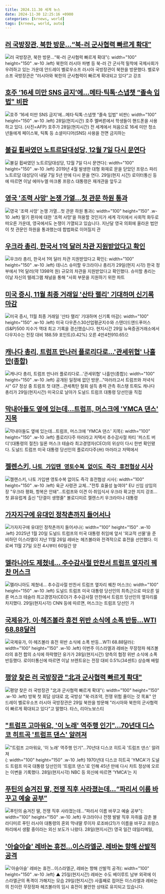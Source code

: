 ```yaml
---
title: 2024.11.30 세계 뉴스
date: 2024-11-30 12:25:16 +0900
categories: [krnews, world]
tags: [krnews, world, auto]
---
```

## [러 국방장관, 북한 방문…“북-러 군사협력 빠르게 확대”](https://n.news.naver.com/mnews/article/020/0003601222)

![러 국방장관, 북한 방문…“북-러 군사협력 빠르게 확대”](https://mimgnews.pstatic.net/image/origin/020/2024/11/29/3601222.jpg?type=nf220_150){: width="100" height="150" .w-10 .left}
북한의 러시아 파병 등 북-러 간 군사적 밀착에 국제사회가 우려하고 있는 가운데 안드레이 벨로우소프 러시아 국방장관이 북한을 방문했다. 벨로우소프 국방장관은 “러시아와 북한의 군사협력이 빠르게 확대되고 있다”고 강조

## [호주 ‘16세 미만 SNS 금지’에…메타·틱톡·스냅챗 “졸속 입법" 비판](https://n.news.naver.com/mnews/article/018/0005895904)

![호주 ‘16세 미만 SNS 금지’에…메타·틱톡·스냅챗 “졸속 입법" 비판](https://mimgnews.pstatic.net/image/origin/018/2024/11/29/5895904.jpg?type=nf220_150){: width="100" height="150" .w-10 .left}
28일(현지시간) 호주 멜버른에서 학생들이 핸드폰을 사용하고 있다. (사진=AFP) 호주가 28일(현지시간) 전 세계에서 처음으로 16세 미만 청소년들에게 페이스북, 틱톡 등 소셜미디어(SNS) 사용을 전면 금지하는

## [불길 휩싸였던 노트르담대성당, 12월 7일 다시 문연다](https://n.news.naver.com/mnews/article/011/0004421398)

![불길 휩싸였던 노트르담대성당, 12월 7일 다시 문연다](https://mimgnews.pstatic.net/image/origin/011/2024/11/29/4421398.jpg?type=nf220_150){: width="100" height="150" .w-10 .left}
2019년 4월 발생한 대형 화재로 문을 닫았던 프랑스 파리 노트르담 대성당이 내달 7일 5년 만에 다시 문을 연다. 29일(현지 시간) 로이터통신 등에 따르면 이날 에마누엘 마크롱 프랑스 대통령은 재개관을 앞두고

## [영국 '조력 사망' 논쟁 가열...첫 관문 하원 통과](https://n.news.naver.com/mnews/article/052/0002121260)

![영국 '조력 사망' 논쟁 가열...첫 관문 하원 통과](https://mimgnews.pstatic.net/image/origin/052/2024/11/30/2121260.jpg?type=nf220_150){: width="100" height="150" .w-10 .left}
말기 환자에 대한 '조력 사망'을 허용할 것인지가 세계 각지에서 사회적 화두로 떠오른 가운데, 영국에서도 논쟁이 가열되고 있습니다. 지난달 영국 의회에 올라온 법안이 첫 관문인 하원을 통과했는데 합법화로 이어질지 관

## [우크라 총리, 한국서 1억 달러 차관 지원받았다고 확인](https://n.news.naver.com/mnews/article/079/0003964480)

![우크라 총리, 한국서 1억 달러 차관 지원받았다고 확인](https://mimgnews.pstatic.net/image/origin/079/2024/11/29/3964480.jpg?type=nf220_150){: width="100" height="150" .w-10 .left}
데니스 슈미할 우크라이나 총리가 29일(현지 시각) 한국 정부에서 1억 달러(약 1398억 원) 규모의 차관을 지원받았다고 확인했다. 슈미할 총리는 이날 자신의 텔레그램 채널을 통해 "사회 부문을 지원하기 위한 파트

## [미국 증시, 11월 최종 거래일 '산타 랠리' 기대하며 신기록 마감](https://n.news.naver.com/mnews/article/214/0001389845)

![미국 증시, 11월 최종 거래일 '산타 랠리' 기대하며 신기록 마감](https://mimgnews.pstatic.net/image/origin/214/2024/11/30/1389845.jpg?type=nf220_150){: width="100" height="150" .w-10 .left}
미국 다우존스30산업평균지수와 스탠더드앤드푸어스(S&P)500 지수가 역대 최고 기록을 경신했습니다. 현지시간 29일 뉴욕증권거래소에서 다우지수는 전장 대비 188.59 포인트(0.42%) 오른 4만4천910.65으

## [캐나다 총리, 트럼프 만나러 플로리다로…'관세위협' 나흘만(종합)](https://n.news.naver.com/mnews/article/001/0015076487)

![캐나다 총리, 트럼프 만나러 플로리다로…'관세위협' 나흘만(종합)](https://mimgnews.pstatic.net/image/origin/001/2024/11/30/15076487.jpg?type=nf220_150){: width="100" height="150" .w-10 .left}
공개된 일정에 없던 방문…"마러라고서 트럼프와 저녁식사" G7 정상 중 트럼프 첫 대면…관세폭탄 철회 설득 총력 관측 쥐스탱 트뤼도 캐나다 총리가 29일(현지시간) 미국으로 날아가 도널드 트럼프 대통령 당선인을 직접

## [막내아들도 옆에 있는데…트럼프, 머스크에 'YMCA 댄스' 지목](https://n.news.naver.com/mnews/article/001/0015075747)

![막내아들도 옆에 있는데…트럼프, 머스크에 'YMCA 댄스' 지목](https://mimgnews.pstatic.net/image/origin/001/2024/11/29/15075747.jpg?type=nf220_150){: width="100" height="150" .w-10 .left}
플로리다주 마러라고 저택서 추수감사절 파티 '퍼스트 버디'(대통령의 절친) 일론 머스크 테슬라 최고경영자(CEO)의 위상이 다시 한번 확인됐다. 도널드 트럼프 미국 대통령 당선인의 플로리다주(州) 마러라고 저택에서

## [젤렌스키, `나토 가입땐 영토수복 없이도 즉각 휴전협상` 시사](https://n.news.naver.com/mnews/article/029/0002919203)

![젤렌스키, `나토 가입땐 영토수복 없이도 즉각 휴전협상` 시사](https://mimgnews.pstatic.net/image/origin/029/2024/11/30/2919203.jpg?type=nf220_150){: width="100" height="150" .w-10 .left}
육군 사령관 교체…"전투 효율성 높여야" EU 신임 상임의장 "우크라 평화, 항복은 안돼"…트럼프와 이견 이·취임식서 우크라 확고한 지지 강조…첫 非유럽계 출신 "단결이 생명줄" 볼로디미르 젤렌스키 우크라이나 대통령

## [가자지구에  유대인  정착촌까지  들어서나](https://n.news.naver.com/mnews/article/053/0000047050)

![가자지구에  유대인  정착촌까지  들어서나](https://mimgnews.pstatic.net/image/origin/053/2024/11/29/47050.jpg?type=nf220_150){: width="100" height="150" .w-10 .left}
2025년 1월 20일 도널드 트럼프의 미국 대통령 취임에 앞서 '외교적 선물'을 준비하던 이스라엘이 지난 11월 26일 레바논 헤즈볼라와 전격적으로 휴전을 선언했다. 이로써 11월 27일 오전 4시부터 60일간 양

## [멜라니아도 제쳤네... 추수감사절 만찬서 트럼프 옆자리 꿰찬 머스크](https://n.news.naver.com/mnews/article/023/0003873541)

![멜라니아도 제쳤네... 추수감사절 만찬서 트럼프 옆자리 꿰찬 머스크](https://mimgnews.pstatic.net/image/origin/023/2024/11/30/3873541.jpg?type=nf220_150){: width="100" height="150" .w-10 .left}
도널드 트럼프 미국 대통령 당선인의 최측근으로 떠오른 일론 머스크 테슬라 최고경영자(CEO)가 추수감사절 만찬에서 트럼프 당선인의 옆자리를 차지했다. 29일(현지시각) CNN 등에 따르면, 머스크는 트럼프 당선인 가

## [국제유가, 이·헤즈볼라 휴전 위반 소식에 소폭 반등…WTI 68.88달러](https://n.news.naver.com/mnews/article/123/0002347710)

![국제유가, 이·헤즈볼라 휴전 위반 소식에 소폭 반등…WTI 68.88달러](https://mimgnews.pstatic.net/image/origin/123/2024/11/29/2347710.jpg?type=nf220_150){: width="100" height="150" .w-10 .left}
이번주 이스라엘과 레바논 무장정파 헤즈볼라의 휴전 합의 소식에 하락했던 유가가 28일(현지시간) 양측의 협정 위반 소식에 소폭 반등했다. 로이터통신에 따르면 이날 브렌트유는 전장 대비 0.5%(34센트) 상승해 배럴

## [평양 찾은 러 국방장관 "北과 군사협력 빠르게 확대"](https://n.news.naver.com/mnews/article/586/0000091958)

![평양 찾은 러 국방장관 "北과 군사협력 빠르게 확대"](https://mimgnews.pstatic.net/image/origin/586/2024/11/29/91958.jpg?type=nf220_150){: width="100" height="150" .w-10 .left}
방북 첫 회담 상대로 北 국방상 "북·러조약, 전쟁 위험 줄이는 것 목표" 안드레이 벨로우소프 러시아 국방장관은 29일 북한을 방문해 "러시아와 북한의 군사협력이 빠르게 확대되고 있다"고 말했다. 타스, 리아노보스티

## ["트럼프 고마워요, '이 노래' 역주행 인기"…70년대 디스코 히트곡 '트럼프 댄스' 알려져](https://n.news.naver.com/mnews/article/011/0004421386)

!["트럼프 고마워요, '이 노래' 역주행 인기"…70년대 디스코 히트곡 '트럼프 댄스' 알려져](https://mimgnews.pstatic.net/image/origin/011/2024/11/29/4421386.jpg?type=nf220_150){: width="100" height="150" .w-10 .left}
1970년대 디스코 히트곡 'YMCA'가 도널드 트럼프 미국 대통령 당선인의 '트럼프 댄스'로 인해 45년 만에 다시 차트 정상에 오르는 이변을 기록했다. 28일(현지시각) NBC 등 외신에 따르면 'YMCA'는 지

## [푸틴의 숨겨진 딸, 전쟁 직후 사라졌는데…“파리서 이름 바꾸고 예술 공부”](https://n.news.naver.com/mnews/article/081/0003499361)

![푸틴의 숨겨진 딸, 전쟁 직후 사라졌는데…“파리서 이름 바꾸고 예술 공부”](https://mimgnews.pstatic.net/image/origin/081/2024/11/29/3499361.jpg?type=nf220_150){: width="100" height="150" .w-10 .left}
우크라이나 전쟁 발발 직후 자취를 감춘 블라디미르 푸틴 러시아 대통령의 혼외 막내딸 루이자 로조바(21)가 이름을 바꾸고 프랑스 파리에서 생활 중이라는 외신 보도가 나왔다. 28일(현지시간) 영국 일간 데일리메일,

## ['아슬아슬' 레바논 휴전…이스라엘군, 레바논 향해 산발적 공격](https://n.news.naver.com/mnews/article/055/0001210788)

!['아슬아슬' 레바논 휴전…이스라엘군, 레바논 향해 산발적 공격](https://mimgnews.pstatic.net/image/origin/055/2024/11/30/1210788.jpg?type=nf220_150){: width="100" height="150" .w-10 .left}
▲ 25일(현지시간) 레바논 수도 베이루트 남부 외곽에 이스라엘군의 폭격이 가해지는 모습 29일(현지시간) 사흘째로 접어든 이스라엘과 레바논의 친이란 무장정파 헤즈볼라의 임시 휴전이 불안한 상태로 유지되고 있습니다.

